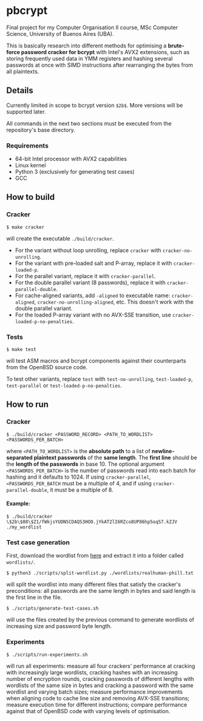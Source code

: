 # pbcrypt

Final project for my Computer Organisation II course, MSc Computer Science,
University of Buenos Aires (UBA).

This is basically research into different methods for optimising a
**brute-force password cracker for bcrypt** with Intel's AVX2 extensions,
such as storing frequently used data in YMM registers and hashing
several passwords at once with SIMD instructions after rearranging
the bytes from all plaintexts. 

## Details

Currently limited in scope to bcrypt version `$2b$`. More versions
will be supported later.

All commands in the next two sections must be executed from the repository's
base directory.

### Requirements

- 64-bit Intel processor with AVX2 capabilities
- Linux kernel
- Python 3 (exclusively for generating test cases)
- GCC

## How to build

### Cracker

```$ make cracker```

will create the executable `./build/cracker`.
- For the variant without loop unrolling, replace `cracker` with
  `cracker-no-unrolling`.
- For the variant with pre-loaded salt and P-array, replace it
  with `cracker-loaded-p`.
- For the parallel variant, replace it with `cracker-parallel`.
- For the double parallel variant (8 passwords), replace it
  with `cracker-parallel-double`.
- For cache-aligned variants, add `-aligned` to executable name:
  `cracker-aligned`, `cracker-no-unrolling-aligned`, etc.
  This doesn't work with the double parallel variant.
- For the loaded P-array variant with no AVX-SSE transition,
  use `cracker-loaded-p-no-penalties`.

### Tests

```$ make test```

will test ASM macros and bcrypt components against their counterparts from
the OpenBSD source code.

To test other variants, replace `test` with `test-no-unrolling`,
`test-loaded-p`, `test-parallel` or `test-loaded-p-no-penalties`.

## How to run

### Cracker

```$ ./build/cracker <PASSWORD_RECORD> <PATH_TO_WORDLIST> <PASSWORDS_PER_BATCH>```

where `<PATH_TO_WORDLIST>` is the **absolute path** to a list of **newline-separated
plaintext passwords** of the **same length**. The **first line** should be
the **length of the passwords** in base 10.
The optional argument `<PASSWORDS_PER_BATCH>` is the number of passwords read
into each batch for hashing and it defaults to 1024. If using `cracker-parallel`,
`<PASSWORDS_PER_BATCH` must be a multiple of 4, and if using `cracker-parallel-double`,
it must be a multiple of 8.

#### Example:

```$ ./build/cracker \$2b\$08\$Z1/fWkjsYUDNSCDAQS3HOO.jYkAT2lI6RZco8UP86hp5oqS7.kZJV ./my_wordlist```

### Test case generation

First, download the wordlist from [here](https://mega.nz/#!dNYCUSiI!5RkPoiP80Ej_IE4AUXhcQ_bWSCdP--YuVUcRjMv8l9E)
and extract it into a folder called `wordlists/`.

```$ python3 ./scripts/split-wordlist.py ./wordlists/realhuman-phill.txt```

will split the wordlist into many different files that satisfy the cracker's
preconditions: all passwords are the same length in bytes and said length is
the first line in the file.

```$ ./scripts/generate-test-cases.sh```

will use the files created by the previous command to generate wordlists
of increasing size and password byte length.

### Experiments

```$ ./scripts/run-experiments.sh```

will run all experiments: measure all four crackers' performance at cracking
with increasingly large wordlists, cracking hashes with an increasing number
of encryption rounds, cracking passwords of different lengths with wordlists
of the same size in bytes and cracking a password with the same wordlist and
varying batch sizes; measure performance improvements when aligning code to
cache line size and removing AVX-SSE transitions; measure execution time for
different instructions; compare performance against that of OpenBSD code with
varying levels of optimisation.
